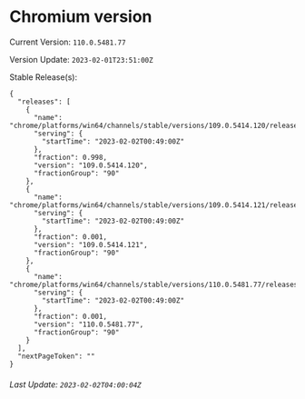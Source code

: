 # Chromium version

Current Version: `110.0.5481.77`

Version Update: `2023-02-01T23:51:00Z`

Stable Release(s):
```
{
  "releases": [
    {
      "name": "chrome/platforms/win64/channels/stable/versions/109.0.5414.120/releases/1675298940",
      "serving": {
        "startTime": "2023-02-02T00:49:00Z"
      },
      "fraction": 0.998,
      "version": "109.0.5414.120",
      "fractionGroup": "90"
    },
    {
      "name": "chrome/platforms/win64/channels/stable/versions/109.0.5414.121/releases/1675298940",
      "serving": {
        "startTime": "2023-02-02T00:49:00Z"
      },
      "fraction": 0.001,
      "version": "109.0.5414.121",
      "fractionGroup": "90"
    },
    {
      "name": "chrome/platforms/win64/channels/stable/versions/110.0.5481.77/releases/1675298940",
      "serving": {
        "startTime": "2023-02-02T00:49:00Z"
      },
      "fraction": 0.001,
      "version": "110.0.5481.77",
      "fractionGroup": "90"
    }
  ],
  "nextPageToken": ""
}
```

###### Last Update: `2023-02-02T04:00:04Z`
        